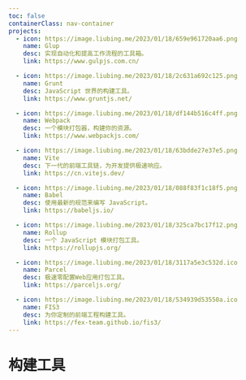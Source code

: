 ```yaml
---
toc: false
containerClass: nav-container
projects:
  - icon: https://image.liubing.me/2023/01/18/659e961720aa6.png
    name: Glup
    desc: 实现自动化和提高工作流程的工具箱。
    link: https://www.gulpjs.com.cn/

  - icon: https://image.liubing.me/2023/01/18/2c631a692c125.png
    name: Grunt
    desc: JavaScript 世界的构建工具。
    link: https://www.gruntjs.net/

  - icon: https://image.liubing.me/2023/01/18/df144b516c4ff.png
    name: Webpack
    desc: 一个模块打包器，构建你的资源。
    link: https://www.webpackjs.com/

  - icon: https://image.liubing.me/2023/01/18/63bdde27e37e5.png
    name: Vite
    desc: 下一代的前端工具链，为开发提供极速响应。
    link: https://cn.vitejs.dev/

  - icon: https://image.liubing.me/2023/01/18/088f83f1c18f5.png
    name: Babel
    desc: 使用最新的规范来编写 JavaScript。
    link: https://babeljs.io/

  - icon: https://image.liubing.me/2023/01/18/325ca7bc17f12.png
    name: Rollup
    desc: 一个 JavaScript 模块打包工具。
    link: https://rollupjs.org/

  - icon: https://image.liubing.me/2023/01/18/3117a5e3c532d.ico
    name: Parcel
    desc: 极速零配置Web应用打包工具。
    link: https://parceljs.org/

  - icon: https://image.liubing.me/2023/01/18/534939d53550a.ico
    name: FIS3
    desc: 为你定制的前端工程构建工具。
    link: https://fex-team.github.io/fis3/
---
```


# 构建工具

<ProjectPanel />
